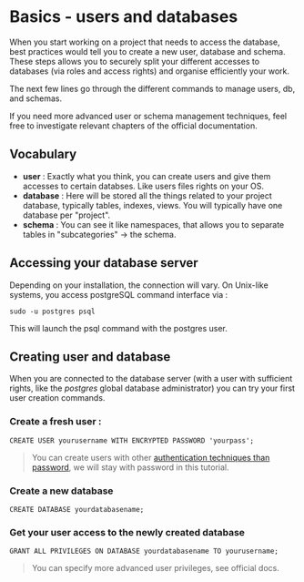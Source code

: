 # Basics - users and databases

When you start working on a project that needs to access the database, best
practices would tell you to create a new user, database and schema.
These steps allows you to securely split your different accesses to databases (via
roles and access rights) and organise efficiently your work.

The next few lines go through the different commands to manage users, db, and
schemas.

If you need more advanced user or schema management techniques, feel free to
investigate relevant chapters of the official documentation.

## Vocabulary

- **user** : Exactly what you think, you can create users and give them accesses
  to certain databses. Like users files rights on your OS.
- **database** : Here will be stored all the things related to your project database,
  typically tables, indexes, views. You will typically have one database per "project".
- **schema** : You can see it like namespaces, that allows you to separate tables
  in "subcategories" -> the schema.

## Accessing your database server

Depending on your installation, the connection will vary. On Unix-like systems,
you access postgreSQL command interface via :

```shell
sudo -u postgres psql
```

This will launch the psql command with the postgres user.

## Creating user and database

When you are connected to the database server (with a user with sufficient rights,
like the *postgres* global database administrator) you can try your first user
creation commands.

### Create a fresh user :

```postgresql
CREATE USER yourusername WITH ENCRYPTED PASSWORD 'yourpass';
```
> You can create users with other
> [authentication techniques than password](https://www.postgresql.org/docs/current/client-authentication.html),
> we will stay with password in this tutorial.

### Create a new database

````postgresql
CREATE DATABASE yourdatabasename;
````

### Get your user access to the newly created database

````postgresql
GRANT ALL PRIVILEGES ON DATABASE yourdatabasename TO yourusername;
````

> You can specify more advanced user privileges, see official docs.
